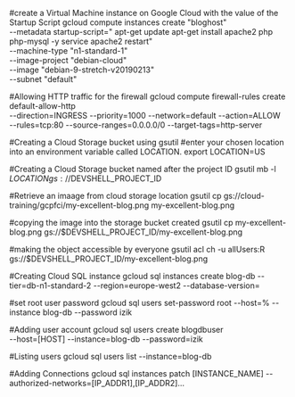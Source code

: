 #create a Virtual Machine instance on Google Cloud with the value of the Startup Script 
gcloud compute instances create "bloghost" \
--metadata startup-script="
  apt-get update
  apt-get install apache2 php php-mysql -y
  service apache2 restart" \
--machine-type "n1-standard-1" \
--image-project "debian-cloud" \
--image "debian-9-stretch-v20190213" \
--subnet "default"

#Allowing HTTP traffic for the firewall
gcloud compute firewall-rules create default-allow-http \
--direction=INGRESS --priority=1000 --network=default --action=ALLOW \
--rules=tcp:80 --source-ranges=0.0.0.0/0 --target-tags=http-server

#Creating  a Cloud Storage bucket using gsutil 
#enter your chosen location into an environment variable called LOCATION.
export LOCATION=US

#Creating  a Cloud Storage bucket named after the project ID 
gsutil mb -l $LOCATION gs://$DEVSHELL_PROJECT_ID

#Retrieve an imaage from cloud storage location
gsutil cp gs://cloud-training/gcpfci/my-excellent-blog.png my-excellent-blog.png

#copying the image into the storage bucket created
gsutil cp my-excellent-blog.png gs://$DEVSHELL_PROJECT_ID/my-excellent-blog.png

#making the object accessible by everyone
gsutil acl ch -u allUsers:R gs://$DEVSHELL_PROJECT_ID/my-excellent-blog.png

#Creating Cloud SQL instance
gcloud sql instances create blog-db --tier=db-n1-standard-2 --region=europe-west2 --database-version=

#set root user password
gcloud sql users set-password root --host=% --instance blog-db --password izik

#Adding user account 
gcloud sql users create blogdbuser \
   --host=[HOST] --instance=blog-db --password=izik

#Listing users 
gcloud sql users list --instance=blog-db

#Adding Connections
gcloud sql instances patch [INSTANCE_NAME] --authorized-networks=[IP_ADDR1],[IP_ADDR2]...